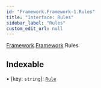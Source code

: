 ```yaml
---
id: "Framework.Framework-1.Rules"
title: "Interface: Rules"
sidebar_label: "Rules"
custom_edit_url: null
---
```


[Framework](../modules/Framework.md).[Framework](../modules/Framework.Framework-1.md).Rules

## Indexable

▪ [key: `string`]: [`Rule`](Build.Build-1.Rule-1.md)
